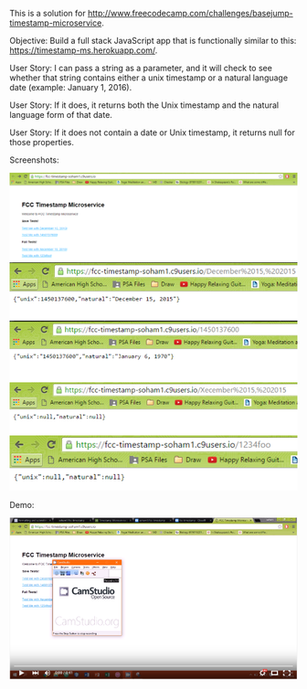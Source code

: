 This is a solution for http://www.freecodecamp.com/challenges/basejump-timestamp-microservice.

Objective: Build a full stack JavaScript app that is functionally similar to this: https://timestamp-ms.herokuapp.com/.

User Story: I can pass a string as a parameter, and it will check to see whether that string contains either a unix timestamp or a natural language date (example: January 1, 2016).

User Story: If it does, it returns both the Unix timestamp and the natural language form of that date.

User Story: If it does not contain a date or Unix timestamp, it returns null for those properties.

Screenshots:

<img src="images/Timestamp1.PNG">

<img src="images/Timestamp2.PNG">

<img src="images/Timestamp3.PNG">

<img src="images/Timestamp4.PNG">

<img src="images/Timestamp5.PNG">

Demo:

[![ScreenShot](images/VideoPicture.PNG)](https://youtu.be/UiEKlxHKz50)

